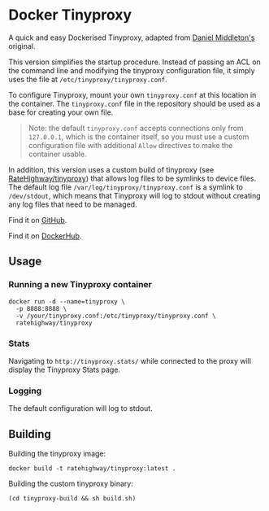 # Docker Tinyproxy

A quick and easy Dockerised Tinyproxy, adapted from [Daniel
Middleton's](https://github.com/monokal/docker-tinyproxy) original.

This version simplifies the startup procedure. Instead of passing an ACL
on the command line and modifying the tinyproxy configuration file, it
simply uses the file at `/etc/tinyproxy/tinyproxy.conf`.

To configure Tinyproxy, mount your own `tinyproxy.conf` at this location
in the container. The `tinyproxy.conf` file in the repository should be
used as a base for creating your own file.

> Note: the default `tinyproxy.conf` accepts connections only from
> `127.0.0.1`, which is the container itself, so you must use a custom
> configuration file with additional `Allow` directives to make the
> container usable.

In addition, this version uses a custom build of tinyproxy (see
[RateHighway/tinyproxy](https://github.com/RateHighway/tinyproxy)) that
allows log files to be symlinks to device files. The default log file
`/var/log/tinyproxy/tinyproxy.conf` is a symlink to `/dev/stdout`, which
means that Tinyproxy will log to stdout without creating any log files
that need to be managed.

Find it on [GitHub](https://github.com/RateHighway/docker-tinyproxy).

Find it on [DockerHub](https://registry.hub.docker.com/u/ratehighway/tinyproxy/).

## Usage

### Running a new Tinyproxy container

```
docker run -d --name=tinyproxy \
  -p 8888:8888 \
  -v /your/tinyproxy.conf:/etc/tinyproxy/tinyproxy.conf \
  ratehighway/tinyproxy
```

### Stats

Navigating to `http://tinyproxy.stats/` while connected to the proxy
will display the Tinyproxy Stats page.

### Logging

The default configuration will log to stdout.

## Building

Building the tinyproxy image:

    docker build -t ratehighway/tinyproxy:latest .

Building the custom tinyproxy binary:

    (cd tinyproxy-build && sh build.sh)
